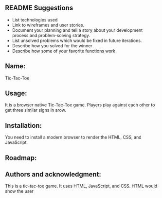 ## README Suggestions

- List technologies used
- Link to wireframes and user stories.
- Document your planning and tell a story about your development process and problem-solving strategy.
- List unsolved problems which would be fixed in future iterations.
- Describe how you solved for the winner
- Describe how some of your favorite functions work

## Name:

Tic-Tac-Toe

## Usage:

It is a browser native Tic-Tac-Toe game. Players play against each other to get three similar signs in arow.

## Installation:

You need to install a modern browser to render the HTML, CSS, and JavaScript.

## Roadmap:

## Authors and acknowledgment:

This is a tic-tac-toe game. It uses HTML, JavaScript, and CSS. HTML would show the user
